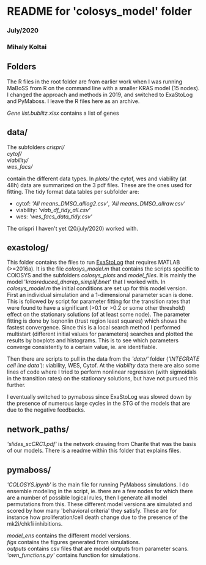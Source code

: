 # README for 'colosys_model' folder
### July/2020
### Mihaly Koltai

## Folders

The R files in the root folder are from earlier work when I was running MaBoSS from R on the command line with a smaller KRAS model (15 nodes). I changed the approach and methods in 2019, and switched to ExaStoLog and PyMaboss. I leave the R files here as an archive.

*Gene list.bublitz.xlsx* contains a list of genes

## data/
The subfolders
*crispri/*  
*cytof/*  
*viability/*  
*wes_facs/*

contain the different data types. In *plots/* the cytof, wes and viability (at 48h) data are summarized on the 3 pdf files. These are the ones used for fitting.
The tidy format data tables per subfolder are:
- cytof: *'All means_DMSO_alllog2.csv'*, *'All means_DMSO_allraw.csv'*  
- viability: *'viab_df_tidy_all.csv'*  
- wes: *'wes_facs_data_tidy.csv'*  

The crispri I haven't yet (20/july/2020) worked with.

## exastolog/

This folder contains the files to run [ExaStoLog](https://github.com/sysbio-curie/exact-stoch-log-mod/) that requires MATLAB (>=2016a).
It is the file *colosys_model.m* that contains the scripts specific to COlOSYS and the subfolders *colosys_plots* and *model_files*.
It is mainly the model '*krasreduced_dnarep_simplif.bnet*' that I worked with.
In *colosys_model.m* the initial conditions are set up for this model version.
First an individual simulation and a 1-dimensional parameter scan is done. This is followed by script for parameter fitting for the transition rates that were found to have a significant (>0.1 or >0.2 or some other threshold) effect on the stationary solutions (of at least some node).
The parameter fitting is done by lsqnonlin (trust region least squares) which shows the fastest convergence.
Since this is a local search method I performed multistart (different initial values for parameters) searches and plotted the results by boxplots and histograms. This is to see which parameters converge consistently to a certain value, ie. are identifiable.

Then there are scripts to pull in the data from the *'data/'* folder (*'INTEGRATE cell line data'*): viability, WES, Cytof. At the *viability* data there are also some lines of code where I tried to perform nonlinear regression (with sigmoidals in the transition rates) on the stationary solutions, but have not pursued this further.

I eventually switched to pymaboss since ExaStoLog was slowed down by the presence of numerous large cycles in the STG of the models that are due to the negative feedbacks.

## network_paths/

*'slides_scCRC1.pdf'* is the network drawing from Charite that was the basis of our models. There is a readme within this folder that explains files.  

## pymaboss/

*'COLOSYS.ipynb'* is the main file for running PyMaboss simulations. I do ensemble modeling in the script, ie. there are a few nodes for which there are a number of possible logical rules, then I generate all model permutations from this. These different model versions are simulated and scored by how many 'behavioral criteria' they satisfy. These are for instance how proliferation/cell death change due to the presence of the mk2i/chk1i inhibitions.

*model_ens* contains the different model versions.  
*figs* contains the figures generated from simulations.  
*outputs* contains csv files that are model outputs from parameter scans.  
*'own_functions.py'* contains function for simulations.
